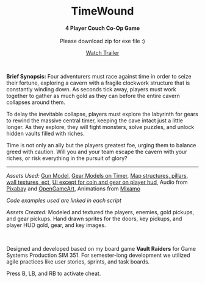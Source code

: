 <div align="center">
 
# TimeWound
</h1>
<div align="center">
 
  **4 Player Couch Co-Op Game**  
 <br>
 Please download zip for exe file :) 
 
 [Watch Trailer](https://youtu.be/PvHjFMoqkdQ)
 </div>
 <br>
 <div align="left">
  
 **Brief Synopsis:** Four adventurers must race against time in order to seize their fortune, exploring a cavern with a fragile clockwork structure that is constantly winding down. As seconds tick away, players must work together to gather as much gold as they can before the entire cavern collapses around them.

To delay the inevitable collapse, players must explore the labyrinth for gears to rewind the massive central timer, keeping the cave intact just a little longer. As they explore, they will fight monsters, solve puzzles, and unlock hidden vaults filled with riches.

Time is not only an ally but the players greatest foe, urging them to balance greed with caution. Will you and your team escape the cavern with your riches, or risk everything in the pursuit of glory?

 <hr/>
 
*Assets Used:* [Gun Model](https://opengameart.org/content/pirate-low-poly-pistol-gun), [Gear Models on Timer](https://assetstore.unity.com/packages/tools/game-toolkits/chain-and-gear-generator-273628), [Map structures, pillars, wall textures, ect](https://assetstore.unity.com/packages/3d/environments/dungeons/dungeon-modular-pack-295430), [UI except for coin and gear on player hud](https://assetstore.unity.com/packages/2d/gui/icons/steampunkui-238976), Audio from [Pixabay](https://pixabay.com) and [OpenGameArt](https://opengameart.org), Animations from [Mixamo](https://www.mixamo.com/)

*Code examples used are linked in each script*

*Assets Created:* Modeled and textured the players, enemies, gold pickups, and gear pickups. Hand drawn sprites for the doors, key pickups, and player HUD gold, gear, and key images. 

<br>

Designed and developed based on my board game **Vault Raiders** for Game Systems Production SIM 351. For semester-long development we utilized agile practices like user stories, sprints, and task boards.

Press B, LB, and RB to activate cheat. 

